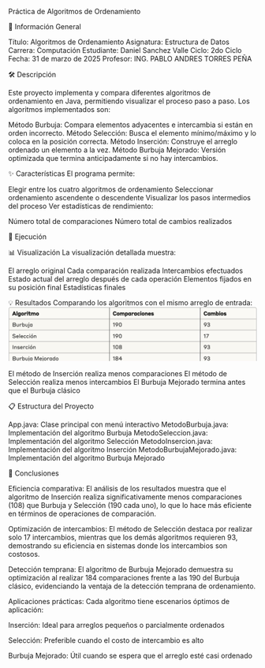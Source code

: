 Práctica de Algoritmos de Ordenamiento

📌 Información General

Título: Algoritmos de Ordenamiento
Asignatura: Estructura de Datos
Carrera: Computación
Estudiante: Daniel Sanchez Valle
Ciclo: 2do Ciclo
Fecha: 31 de marzo de 2025
Profesor: ING. PABLO ANDRES TORRES PEÑA


🛠️ Descripción

Este proyecto implementa y compara diferentes algoritmos de ordenamiento en Java, permitiendo visualizar el proceso paso a paso. Los algoritmos implementados son:

Método Burbuja: Compara elementos adyacentes e intercambia si están en orden incorrecto.
Método Selección: Busca el elemento mínimo/máximo y lo coloca en la posición correcta.
Método Inserción: Construye el arreglo ordenado un elemento a la vez.
Método Burbuja Mejorado: Versión optimizada que termina anticipadamente si no hay intercambios.


✨ Características
El programa permite:

Elegir entre los cuatro algoritmos de ordenamiento
Seleccionar ordenamiento ascendente o descendente
Visualizar los pasos intermedios del proceso 
Ver estadísticas de rendimiento:

Número total de comparaciones
Número total de cambios realizados




🚀 Ejecución




📊 Visualización
La visualización detallada muestra:

El arreglo original
Cada comparación realizada
Intercambios efectuados
Estado actual del arreglo después de cada operación
Elementos fijados en su posición final
Estadísticas finales


💡 Resultados
Comparando los algoritmos con el mismo arreglo de entrada:
![alt text](image.png)

El método de Inserción realiza menos comparaciones
El método de Selección realiza menos intercambios
El Burbuja Mejorado termina antes que el Burbuja clásico


📋 Estructura del Proyecto

App.java: Clase principal con menú interactivo
MetodoBurbuja.java: Implementación del algoritmo Burbuja
MetodoSeleccion.java: Implementación del algoritmo Selección
MetodoInsercion.java: Implementación del algoritmo Inserción
MetodoBurbujaMejorado.java: Implementación del algoritmo Burbuja Mejorado


📝 Conclusiones

Eficiencia comparativa: El análisis de los resultados muestra que el algoritmo de Inserción realiza significativamente menos comparaciones (108) que Burbuja y Selección (190 cada uno), lo que lo hace más eficiente en términos de operaciones de comparación.

Optimización de intercambios: El método de Selección destaca por realizar solo 17 intercambios, mientras que los demás algoritmos requieren 93, demostrando su eficiencia en sistemas donde los intercambios son costosos.

Detección temprana: El algoritmo de Burbuja Mejorado demuestra su optimización al realizar 184 comparaciones frente a las 190 del Burbuja clásico, evidenciando la ventaja de la detección temprana de ordenamiento.

Aplicaciones prácticas: Cada algoritmo tiene escenarios óptimos de aplicación:


Inserción: Ideal para arreglos pequeños o parcialmente ordenados

Selección: Preferible cuando el costo de intercambio es alto

Burbuja Mejorado: Útil cuando se espera que el arreglo esté casi ordenado
